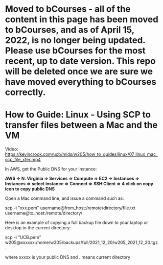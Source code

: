 # Moved to bCourses - all of the content in this page has been moved to bCourses, and as of April 15, 2022, is no longer being updated.  Please use bCourses for the most recent, up to date version. This repo will be deleted once we are sure we have moved everything to bCourses correctly.

# How to Guide: Linux - Using SCP to transfer files between a Mac and the VM 

Video: https://kevincrook.com/ucb/mids/w205/how_to_guides/linux/07_linux_mac_scp_file_xfer.mp4

In AWS, get the Public DNS for your instance:

**AWS => N. Virginia => Services => Compute => EC2 => Instances => Instances => select instance => Connect => SSH Client => 4 click on copy icon to copy public DNS**

Open a Mac command line, and issue a command such as:

scp -i "xxx.pem" username@from_host:/remote/directory/file.txt username@to_host:/remote/directory/

Here is an example of copying a full backup file down to your laptop or desktop to the current directory:

scp -i "UCB.pem" w205@xxxxxx:/home/w205/backups/full/2021_12_20/w205_2021_12_20.tgz .

where xxxxx is your public DNS and . means current directory
 
 
